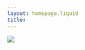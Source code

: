 ```yaml
---
layout: homepage.liquid
title: 
---
```



<script>
  if (window.location.hostname == 'www.justinecourty.com') {
    var _pixel = new Image(1, 1);
    _pixel.src = "https://d1njr7by8sv5ow.cloudfront.net/sayhi.png?u=" +
        encodeURIComponent(window.location.pathname) +
        (document.referrer ? "&r=" + encodeURIComponent(document.referrer) : "");
  }
</script>
<noscript>
  <img src='https://d1njr7by8sv5ow.cloudfront.net/sayhi.png?u=noscript' />
</noscript>

<script
      data-goatcounter="https://justinec.goatcounter.com/count"
      async
      src="//gc.zgo.at/count.js">
</script>




